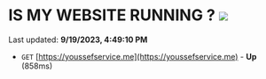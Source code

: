 # IS MY WEBSITE RUNNING ? [![](https://img.shields.io/static/v1?label=Sponsor&message=%E2%9D%A4&logo=GitHub&color=%23fe8e86)](https://github.com/sponsors/<username>)

Last updated: **9/19/2023, 4:49:10 PM**

- `GET` [https://youssefservice.me](https://youssefservice.me) - **Up** (858ms)
